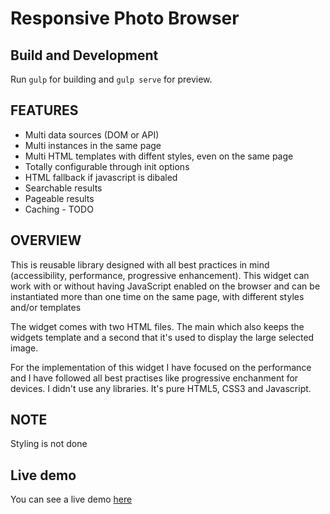 # Responsive Photo Browser

## Build and Development

Run `gulp` for building and `gulp serve` for preview.

## FEATURES

* Multi data sources (DOM or API)
* Multi instances in the same page
* Multi HTML templates with diffent styles, even on the same page
* Totally configurable through init options
* HTML fallback if javascript is dibaled
* Searchable results
* Pageable results
* Caching - TODO

## OVERVIEW 

This is reusable library designed with all best practices in mind (accessibility, performance, 
progressive enhancement). This widget can work with or without having JavaScript enabled on 
the browser and can be instantiated more than one time on the same page, with different styles
and/or templates

The widget comes with two HTML files. The main which also keeps the widgets template and a second that it's used to display the large selected image.

For the implementation of this widget I have focused on the performance and I have followed all best practises like progressive enchanment for devices. I didn't use any libraries. It's pure HTML5, CSS3 and Javascript.

## NOTE

Styling is not done

## Live demo 

You can see a live demo [here](fretful-scent.surge.sh)